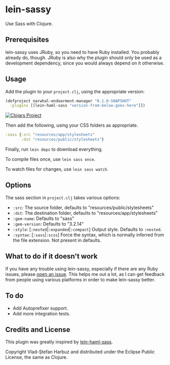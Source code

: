 # lein-sassy
Use Sass with Clojure.

## Prerequisites
lein-sassy uses JRuby, so you need to have Ruby installed. You probably already
do, though. JRuby is also why the plugin should only be used as a development
dependency, since you would always depend on it otherwise.

## Usage
Add the plugin to your `project.clj`, using the appropriate version:

```clj
(defproject narwhal-endearment-manager "0.1.0-SNAPSHOT"
  :plugins [[lein-haml-sass "version-from-below-goes-here"]])
```

[![Clojars Project](http://clojars.org/lein-sassy/latest-version.svg)](http://clojars.org/lein-sassy)

Then add the following, using your CSS folders as appropriate.
```clojure
:sass {:src "resources/app/stylesheets"
       :dst "resources/public/stylesheets"}
```

Finally, run `lein deps` to download everything.

To compile files once, use `lein sass once`.

To watch files for changes, use `lein sass watch`.

## Options
The sass section in `project.clj` takes various options:

* `:src`: The source folder, defaults to "resources/public/stylesheets"
* `:dst`: The destination folder, defaults to "resources/app/stylesheets"
* `:gem-name`: Defaults to "sass"
* `:gem-version`: Defaults to "3.2.14"
* `:style`: [`:nested`|`:expanded`|`:compact`] Output style. Defaults to
`:nested`.
* `:syntax`: [`:sass`|`:scss`] Force the syntax, which is normally inferred
from the file extension. Not present in defaults.

## What to do if it doesn't work
If you have any trouble using lein-sassy, especially if there are any Ruby
issues, please [open an issue](https://github.com/vladh/lein-sassy/issues/new).
This helps me out a lot, as I can get feedback from people using various
platforms in order to make lein-sassy better.

## To do
* Add Autoprefixer support.
* Add more integration tests.

## Credits and License
This plugin was greatly inspired by
[lein-haml-sass](https://github.com/rtircher/lein-haml-sass).

Copyright Vlad-Ștefan Harbuz and distributed under the Eclipse Public
License, the same as Clojure.
